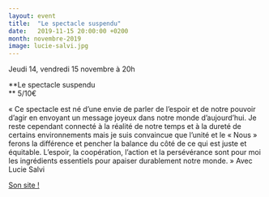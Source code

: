 ```yaml
---
layout: event
title:  "Le spectacle suspendu"
date:   2019-11-15 20:00:00 +0200
month: novembre-2019
image: lucie-salvi.jpg
---
```




Jeudi 14, vendredi 15 novembre à 20h

 **Le spectacle suspendu  
** 5/10€

« Ce spectacle est né d’une envie de parler de l’espoir et de notre pouvoir d’agir en envoyant un message joyeux dans notre monde d’aujourd’hui. Je reste cependant connecté à la réalité de notre temps et à la dureté de certains environnements mais je suis convaincue que l’unité et le « Nous » ferons la différence et pencher la balance du côté de ce qui est juste et équitable. L’espoir, la coopération, l’action et la persévérance sont pour moi les ingrédients essentiels pour apaiser durablement notre monde. » Avec Lucie Salvi





[Son site !](https://luciesalvi.wordpress.com/)
